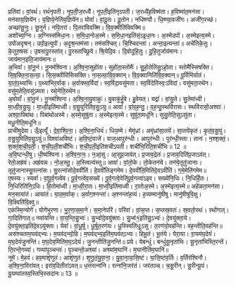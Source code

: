 

  
प्रति॑वां। वां॒रथं॑। रथं॑नृपती। नृ॒प॒ती॒ज॒रध्यै॑। नृ॒प॒ती॒इति॑नृऽपती। ज॒रध्यै॑ह॒विष्म॑ता। ह॒विष्मा॑त॒मन॑सा। मन॑साय॒ज्ञिये॑न। य॒ज्ञिये॒नेति॑य॒ज्ञिये॑न॥ योवां॑। वां॒दू॒तः। दू॒तोन। नधि॑ष्ण्यौ। धि॒ष्ण्या॒वजी॑गः। अजी॑ग॒रच्छ॑। अच्छा॑सू॒नुः। सू॒नुर्न। नपि॒तरा॑। पि॒तरा॑विवक्मि। वि॒व॒क्मीति॑विवक्मि॥  
अशो॑च्य॒ग्निः। अ॒ग्निस्स॑मिधा॒नः। स॒मि॒धा॒नोअ॒स्मे। स॒मि॒धा॒नइति॑सं॒ऽइ॒धा॒नः। अ॒स्मेउपो॑। अ॒स्मेइत्य॒स्मे। उपो॑अदृश्रन्। उपो॒इत्युपो॑। अ॒दृ॒श्र॒न्तम॑सा। तम॑सश्चित्। चि॒श्चिदन्ताः॑। अन्ता॒इत्यन्ताः॑॥ अचे॑तिके॒तुः। के॒तुरु॒षसः॑। उ॒षसः॑पु॒रस्ता॑त्। पु॒रस्ता॑च्छ्रि॒ये। श्रि॒येदि॒वः। दि॒वोदु॑हि॒तुः। दु॒हि॒तुर्जाय॑मानः। जाय॑मान॒इति॒जाय॑मानः॥  
अ॒भिवां॑। वां॒नू॒नं। नू॒नम॑श्विना। अ॒श्वि॒ना॒सुहो॑ता। सुहो॑ता॒स्तोमैः॑। सु॒हो॒तेति॑सु॒ऽहो॒ता। स्तोमै॑स्सिषक्ति। सि॒ष॒क्ति॒ना॒स॒त्या॒। सि॒स॒क्तीति॑सिसक्ति। ना॒स॒त्या॒वि॒व॒क्वान्। वि॒व॒क्वानिति॑वि॒व॒क्वान्॥ पू॒र्विभि॑र्यातं। या॒तं॒प॒थ्या॑भिः। प॒थ्या॑भिर॒र्वाक्। अ॒र्वाक्स्व॒र्विदा॑। स्व॒र्विदा॒वसु॑मता। स्व॒र्विदेति॑स्वः॒ऽविदा॑। वसु॑मता॒रथे॑न। वसु॑म॒तेति॒वसु॑ऽमता। रथे॒नेति॒रथे॑न॥  
अ॒वोर्वां॑। वां॒नू॒नं। नू॒नम॑श्विना। अ॒श्वि॒ना॒यु॒वाकुः॑। यु॒वाकु॑र्हु॒वे। हु॒वेयत्। यद्वां॑। वां॒सु॒ते। सु॒तेमा॑ध्वी। मा॒ध्वी॒व॒सू॒युः। मा॒ध्वी॒इति॑माध्वी। व॒सु॒युरिति॑व॒सु॒ऽयुः॥ आवां॑। वां॒व॒ह॒न्तु॒। व॒ह॒न्तु॒स्थवि॑रासः। स्थवि॑रासो॒अश्वाः॑। अश्वाः॒पिबा॑थः। पिबा॑थोअस्मे। अ॒स्मे॒सुषु॑ता। अ॒स्मेइत्य॒स्मे। सुषु॑ता॒मधू॑नि। सुसु॒तेति॒सुऽसु॑ता। मधू॒नीति॒मधू॑नि॥  
प्राची॑मुदेवा। ऊँ॒इत्यूँ॑। दे॒वा॒श्वि॒ना॒। अ॒श्वि॒ना॒धियं॑। धिय॒म्मे। मेमृ॑ध्रां। अमृ॑ध्रांसा॒तये॑। सा॒तये॑कृतं। कृ॒तं॒व॒सू॒युं। व॒सु॒युमिति॑व॒सु॒ऽयुं॥ विश्वा॑अविष्टं। अ॒वि॒ष्टं॒वाजे॑। वाज॒आपुर॑न्धीः। आपुर॑न्धीः। पुर॑न्धी॒स्ताः। तानः॑। न॒श्श॒क्तं॒। श॒क्तं॒श॒ची॒प॒ती॒। श॒ची॒प॒ती॒शची॑भिः। श॒ची॒प॒ती॒इति॑शचीऽपती। शची॑भि॒रिति॒शची॑भिः॥ 12 ॥  
अ॒वि॒ष्टन्धी॒षु। धी॒ष्व॑श्विना। अ॒श्वि॒ना॒नः॒। न॒आ॒सु। आ॒सुप्र॒जाव॑त्। प्र॒जाव॒द्रेतः॑। प्र॒जाव॒दिति॑प्र॒जाऽव॑त्। रेतो॒अह्र॑यं। अह्र॑यन्नः। नो॒अ॒स्तु॒। अ॒स्त्वित्य॑स्तु॥ आवां॑। वां॒तो॒के। तो॒केतन॑ये। तन॑ये॒तूतु॑जानाः। तूतु॑जानास्सु॒रत्ना॑सः। सु॒रत्ना॑सोदे॒ववी॑तिं। दे॒ववी॑तिङ्गमेम। दे॒ववी॑ति॒मिति॑दे॒वऽवी॑तिं। ग॒मे॒मेति॑गमेम॥  
ए॒षस्यः। स्यवां॑। वां॒पू॒र्व॒गत्वे॑व। पू॒र्व॒गत्वे॑व॒सख्ये॑। पू॒र्व॒गत्वे॒वेति॑पू॒र्व॒गत्वा॑ऽइव। सख्ये॑नि॒धिः। नि॒धिर्हि॒तः। नि॒धिरिति॑नि॒ऽधिः। हि॒तोमा॑ध्वी। मा॒ध्वी॒रा॒तः। मा॒ध्वी॒इति॑माध्वी। रा॒तोअ॒स्मे। अ॒स्मेइत्य॒स्मे॥ अहे॑ळता॒मन॑सा। मन॒साया॑तं। आया॑तं। या॒त॒म॒र्वाक्। अ॒र्वाग॒श्नन्ता॑। अ॒श्नन्ता॑ह॒व्यं। ह॒व्यम्मानु॑षीषु। मानु॑षीषुवि॒क्षु। वि॒क्ष्विति॑वि॒क्ष्वु॥  
एक॑स्मि॒न्योगे॑। योगे॑भुरणा। भु॒र॒णा॒स॒मा॒ने। स॒मा॒नेपरि॑। परि॑वां। वां॒स॒प्त। स॒प्तस्र॒वतः॑। स्र॒वतो॒रथः॑। रथो॑गात्। गा॒दिति॑गात्॥ नवा॑यन्ति। वा॒य॒न्ति॒सु॒भ्वः॑। सु॒भ्वो॑दे॒वयु॑क्ताः। सु॒भ्व॑१॒॑इति॑सु॒ऽभ्वः॑। दे॒वयु॑क्ता॒ये। दे॒वयु॑क्ता॒इति॑दे॒वऽयु॑क्ताः। येवां॑। वां॒धू॒र्षु। धू॒र्षुत॒रण॑यः। धू॒स्स्विति॑धूः॒ऽसु। त॒रण॑यो॒वह॑न्ति। वह॒न्तीति॒वह॑न्ति॥  
अस॑श्चताम॒घव॑द्भ्यः। म॒घव॑द्भ्यो॒हि। म॒घव॑द्भ्य॒इति॑म॒घव॑त्ऽभ्यः। हिभू॒तं। भू॒तंये। येरा॒या। रा॒यम॑घ॒देयं॑। म॒घ॒देयं॑जु॒नन्ति॑। म॒घ॒देय॒मिति॑म॒घ॒ऽदेयं॑। जु॒नन्तीति॑जु॒नन्ति॑॥ प्रये। येबन्धुं॑। बन्धुं॑सू॒नृता॑भिः। सू॒नृता॑भिस्ति॒रन्ते॑। ति॒रन्ते॒गव्या॑। गव्या॑पृ॒ञ्चन्तः॑। पृ॒ञ्चन्तो॒अश्व्या॑। अश्व्या॑म॒घानि॑। म॒घानीति॑म॒घानि॑॥  
नूमे॑। मे॒हवं॑। हव॒माशृ॑णुतं। आशृ॑णुतं। शृ॒णु॒तं॒यु॒वा॒ना॒। यु॒वा॒ना॒या॒सि॒ष्टं। या॒सि॒ष्टंव॒र्तिः। व॒र्तिर॑श्विनौ। अ॒श्वि॒ना॒विरा॑वत्। इरा॑व॒दितीरा॑ऽवत्॥ ध॒त्तंरत्ना॑नि। रत्ना॑नि॒जर॑तं। जर॑तञ्च। च॒सू॒रीन्। सू॒रीन्यू॒यं। यू॒यम्पा॑तस्व॒स्तिभि॒स्सदा॑नः॥ 13 ॥  
